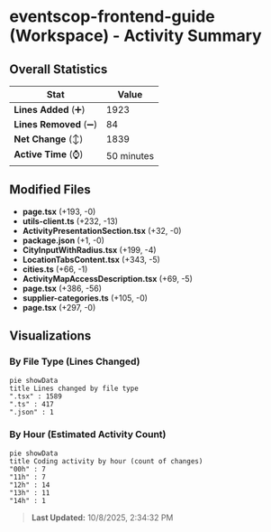 # eventscop-frontend-guide (Workspace) - Activity Summary 

## Overall Statistics

| Stat                   | Value                                                             |
| ---------------------- | ----------------------------------------------------------------- |
| **Lines Added** (➕)   | 1923                                          |
| **Lines Removed** (➖) | 84                                        |
| **Net Change** (↕)    | 1839                |
| **Active Time** (⌚)   | 50 minutes |


## Modified Files
- **page.tsx** (+193, -0)
- **utils-client.ts** (+232, -13)
- **ActivityPresentationSection.tsx** (+32, -0)
- **package.json** (+1, -0)
- **CityInputWithRadius.tsx** (+199, -4)
- **LocationTabsContent.tsx** (+343, -5)
- **cities.ts** (+66, -1)
- **ActivityMapAccessDescription.tsx** (+69, -5)
- **page.tsx** (+386, -56)
- **supplier-categories.ts** (+105, -0)
- **page.tsx** (+297, -0)

## Visualizations

### By File Type (Lines Changed)

```mermaid
pie showData
title Lines changed by file type
".tsx" : 1589
".ts" : 417
".json" : 1
```

### By Hour (Estimated Activity Count)

```mermaid
pie showData
title Coding activity by hour (count of changes)
"00h" : 7
"11h" : 7
"12h" : 14
"13h" : 11
"14h" : 1
```


> **Last Updated:** 10/8/2025, 2:34:32 PM